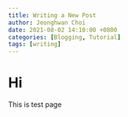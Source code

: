 ```yaml
---
title: Writing a New Post
author: Jeonghwan Choi
date: 2021-08-02 14:10:00 +0800
categories: [Blogging, Tutorial]
tags: [writing]
---
```


# Hi 
This is test page